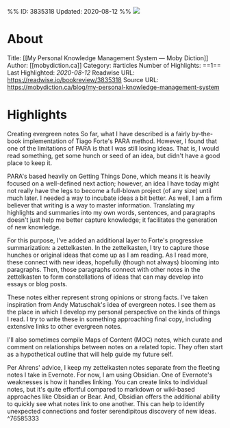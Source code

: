 %%
ID: 3835318
Updated: 2020-08-12
%%
![](https://readwise-assets.s3.amazonaws.com/static/images/article1.be68295a7e40.png)

# About
Title: [[My Personal Knowledge Management System — Moby Diction]]
Author: [[mobydiction.ca]]
Category: #articles
Number of Highlights: ==1==
Last Highlighted: *2020-08-12*
Readwise URL: https://readwise.io/bookreview/3835318
Source URL: https://mobydiction.ca/blog/my-personal-knowledge-management-system


# Highlights 
Creating evergreen notes
So far, what I have described is a fairly by-the-book implementation of Tiago Forte's PARA method. However, I found that one of the limitations of PARA is that I was still losing ideas. That is, I would read something, get some hunch or seed of an idea, but didn't have a good place to keep it.

PARA's based heavily on Getting Things Done, which means it is heavily focused on a well-defined next action; however, an idea I have today might not really have the legs to become a full-blown project (of any size) until much later. I needed a way to incubate ideas a bit better. As well, I am a firm believer that writing is a way to master information. Translating my highlights and summaries into my own words, sentences, and paragraphs doesn't just help me better capture knowledge; it facilitates the generation of new knowledge.

For this purpose, I've added an additional layer to Forte's progressive summarization: a zettelkasten. In the zettelkasten, I try to capture those hunches or original ideas that come up as I am reading. As I read more, these connect with new ideas, hopefully (though not always) blooming into paragraphs. Then, those paragraphs connect with other notes in the zettelkasten to form constellations of ideas that can may develop into essays or blog posts.

These notes either represent strong opinions or strong facts. I've taken inspiration from Andy Matuschak's idea of evergreen notes. I see them as the place in which I develop my personal perspective on the kinds of things I read. I try to write these in something approaching final copy, including extensive links to other evergreen notes.

I'll also sometimes compile Maps of Content (MOC) notes, which curate and comment on relationships between notes on a related topic. They often start as a hypothetical outline that will help guide my future self.

Per Ahrens' advice, I keep my zettelkasten notes separate from the fleeting notes I take in Evernote. For now, I am using Obsidian. One of Evernote's weaknesses is how it handles linking. You can create links to individual notes, but it's quite effortful compared to markdown or wiki-based approaches like Obsidian or Bear. And, Obsidian offers the additional ability to quickly see what notes link to one another. This can help to identify unexpected connections and foster serendipitous discovery of new ideas.  ^76585333

